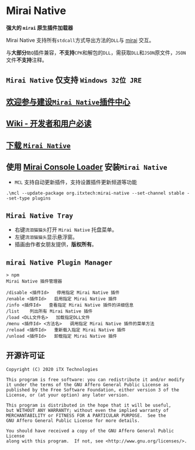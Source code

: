 # Mirai Native

__强大的 `mirai` 原生插件加载器__

Mirai Native 支持所有`stdcall`方式导出方法的`DLL`与 [mirai](https://github.com/mamoe/mirai) 交互。

与**大部分**`酷Q`插件兼容，**不支持**`CPK`和解包的`DLL`，需获取`DLL`和`JSON`原文件，`JSON`文件**不支持**注释。

## `Mirai Native` 仅支持 `Windows 32位 JRE`
## [欢迎参与建设`Mirai Native`插件中心](https://github.com/iTXTech/mirai-native/issues/50)

## [Wiki - 开发者和用户必读](https://github.com/iTXTech/mirai-native/wiki)

## [下载 `Mirai Native`](https://github.com/iTXTech/mirai-native/releases)

## 使用 [Mirai Console Loader](https://github.com/iTXTech/mirai-console-loader) 安装`Mirai Native`

* `MCL` 支持自动更新插件，支持设置插件更新频道等功能

`.\mcl --update-package org.itxtech:mirai-native --set-channel stable --set-type plugins`

## `Mirai Native Tray`

* 右键`流泪猫猫头`打开 `Mirai Native` 托盘菜单。
* 左键`流泪猫猫头`显示悬浮窗。
* 插画由作者女朋友提供，**版权所有**。

## `mirai Native Plugin Manager`

```
> npm
Mirai Native 插件管理器

/disable <插件Id>   停用指定 Mirai Native 插件
/enable <插件Id>   启用指定 Mirai Native 插件
/info <插件Id>   查看指定 Mirai Native 插件的详细信息
/list    列出所有 Mirai Native 插件
/load <DLL文件名>   加载指定DLL文件
/menu <插件Id> <方法名>   调用指定 Mirai Native 插件的菜单方法
/reload <插件Id>   重新载入指定 Mirai Native 插件
/unload <插件Id>   卸载指定 Mirai Native 插件
```


## 开源许可证

    Copyright (C) 2020 iTX Technologies

    This program is free software: you can redistribute it and/or modify
    it under the terms of the GNU Affero General Public License as
    published by the Free Software Foundation, either version 3 of the
    License, or (at your option) any later version.

    This program is distributed in the hope that it will be useful,
    but WITHOUT ANY WARRANTY; without even the implied warranty of
    MERCHANTABILITY or FITNESS FOR A PARTICULAR PURPOSE.  See the
    GNU Affero General Public License for more details.

    You should have received a copy of the GNU Affero General Public License
    along with this program.  If not, see <http://www.gnu.org/licenses/>.
